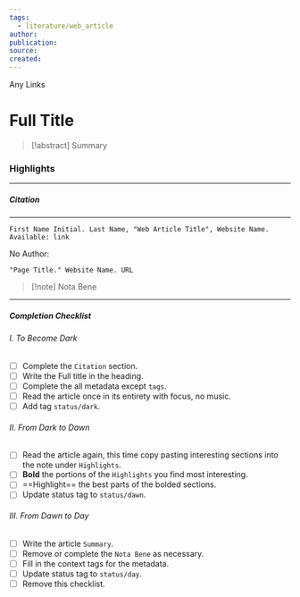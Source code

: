 ```yaml
---
tags:
  - literature/web_article
author: 
publication: 
source: 
created:
---
```

Any Links
# **Full Title**

> [!abstract] Summary
### **Highlights**
---
##### **Citation**
---
```
First Name Initial. Last Name, "Web Article Title", Website Name.
Available: link
```

No Author:

```
"Page Title." Website Name. URL
```

> [!note] Nota Bene

---
##### Completion Checklist
###### I. To Become Dark
- [ ] Complete the `Citation` section.
- [ ] Write the Full title in the heading.
- [ ] Complete the all metadata except `tags`.
- [ ] Read the article once in its entirety with focus, no music.
- [ ] Add tag `status/dark`.
###### II. From Dark to Dawn
- [ ] Read the article again, this time copy pasting interesting sections into the note under `Highlights`.
- [ ] **Bold** the portions of the `Highlights` you find most interesting.
- [ ] ==Highlight== the best parts of the bolded sections.
- [ ] Update status tag to `status/dawn`.
###### III. From Dawn to Day
- [ ] Write the article `Summary`.
- [ ] Remove or complete the `Nota Bene` as necessary.
- [ ] Fill in the context tags for the metadata.
- [ ] Update status tag to `status/day`.
- [ ] Remove this checklist.
